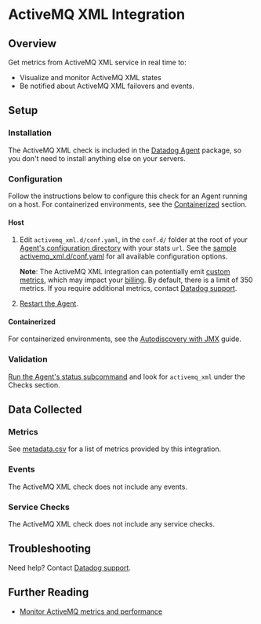 # ActiveMQ XML Integration

## Overview

Get metrics from ActiveMQ XML service in real time to:

- Visualize and monitor ActiveMQ XML states
- Be notified about ActiveMQ XML failovers and events.

## Setup

### Installation

The ActiveMQ XML check is included in the [Datadog Agent][111] package, so you don't need to install anything else on your servers.

### Configuration

Follow the instructions below to configure this check for an Agent running on a host. For containerized environments, see the [Containerized](#containerized) section.

#### Host

1. Edit `activemq_xml.d/conf.yaml`, in the `conf.d/` folder at the root of your [Agent's configuration directory][112] with your stats `url`. See the [sample activemq_xml.d/conf.yaml][113] for all available configuration options.

   **Note**: The ActiveMQ XML integration can potentially emit [custom metrics][114], which may impact your [billing][115]. By default, there is a limit of 350 metrics. If you require additional metrics, contact [Datadog support][116].

2. [Restart the Agent][117].

#### Containerized

For containerized environments, see the [Autodiscovery with JMX][118] guide.

### Validation

[Run the Agent's status subcommand][119] and look for `activemq_xml` under the Checks section.

## Data Collected

### Metrics

See [metadata.csv][1110] for a list of metrics provided by this integration.

### Events

The ActiveMQ XML check does not include any events.

### Service Checks

The ActiveMQ XML check does not include any service checks.

## Troubleshooting

Need help? Contact [Datadog support][116].

## Further Reading

- [Monitor ActiveMQ metrics and performance][1111]

[111]: https://app.datadoghq.com/account/settings#agent
[112]: https://docs.datadoghq.com/agent/guide/agent-configuration-files/#agent-configuration-directory
[113]: https://github.com/DataDog/integrations-core/blob/master/activemq_xml/datadog_checks/activemq_xml/data/conf.yaml.example
[114]: https://docs.datadoghq.com/developers/metrics/custom_metrics
[115]: https://docs.datadoghq.com/account_management/billing/custom_metrics
[116]: https://docs.datadoghq.com/help
[117]: https://docs.datadoghq.com/agent/guide/agent-commands/#start-stop-and-restart-the-agent
[118]: https://docs.datadoghq.com/agent/guide/autodiscovery-with-jmx/?tab=containerizedagent
[119]: https://docs.datadoghq.com/agent/guide/agent-commands/#agent-status-and-information
[1110]: https://github.com/DataDog/integrations-core/blob/master/activemq_xml/metadata.csv
[1111]: https://www.datadoghq.com/blog/monitor-activemq-metrics-performance

